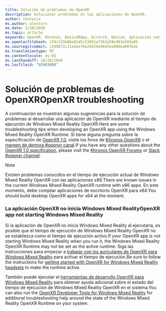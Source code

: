 ```yaml
---
title: Solución de problemas de OpenXR
description: Solucionar problemas en las aplicaciones de OpenXR.
author: thetuvix
ms.author: alexturn
ms.date: 2/28/2020
ms.topic: article
keywords: OpenXR, Khronos, BasicXRApp, DirectX, Native, aplicación nativa, motor personalizado, middleware, solución de problemas
ms.openlocfilehash: 174c115b86e62d5c52051a7363a59e383e503a95
ms.sourcegitcommit: c199872c11adae7de24929ed043ea90dea087b3e
ms.translationtype: MT
ms.contentlocale: es-ES
ms.lasthandoff: 10/28/2020
ms.locfileid: "92903098"
---
```

# <a name="openxr-troubleshooting"></a><span data-ttu-id="feaf7-104">Solución de problemas de OpenXR</span><span class="sxs-lookup"><span data-stu-id="feaf7-104">OpenXR troubleshooting</span></span>

<span data-ttu-id="feaf7-105">A continuación se muestran algunas sugerencias para la solución de problemas al desarrollar una aplicación de OpenXR mediante el tiempo de ejecución de Windows Mixed Reality OpenXR.</span><span class="sxs-lookup"><span data-stu-id="feaf7-105">Here are some troubleshooting tips when developing an OpenXR app using the Windows Mixed Reality OpenXR Runtime.</span></span>  <span data-ttu-id="feaf7-106">Si tiene alguna pregunta sobre la especificación de <a href="https://www.khronos.org/registry/OpenXR/specs/1.0/html/xrspec.html" target="_blank">OpenXR 1,0</a>, visite los foros de <a href="https://community.khronos.org/c/openxr" target="_blank">Khronos OpenXR</a> o el <a href="https://khr.io/slack" target="_blank">margen de demora #openxr canal</a>.</span><span class="sxs-lookup"><span data-stu-id="feaf7-106">If you have any other questions about the <a href="https://www.khronos.org/registry/OpenXR/specs/1.0/html/xrspec.html" target="_blank">OpenXR 1.0 specification</a>, please visit the <a href="https://community.khronos.org/c/openxr" target="_blank">Khronos OpenXR Forums</a> or <a href="https://khr.io/slack" target="_blank">Slack #openxr channel</a>.</span></span>

>[!NOTE]
><span data-ttu-id="feaf7-107">Existen problemas conocidos en el tiempo de ejecución actual de Windows Mixed Reality OpenXR con las aplicaciones x86.</span><span class="sxs-lookup"><span data-stu-id="feaf7-107">There are known issues in the current Windows Mixed Reality OpenXR runtime with x86 apps.</span></span>  <span data-ttu-id="feaf7-108">En este momento, debe compilar aplicaciones de escritorio OpenXR para x64.</span><span class="sxs-lookup"><span data-stu-id="feaf7-108">You should build desktop OpenXR apps for x64 at the moment.</span></span>

### <a name="openxr-app-not-starting-windows-mixed-reality"></a><span data-ttu-id="feaf7-109">La aplicación OpenXR no inicia Windows Mixed Reality</span><span class="sxs-lookup"><span data-stu-id="feaf7-109">OpenXR app not starting Windows Mixed Reality</span></span>

<span data-ttu-id="feaf7-110">Si la aplicación de OpenXR no inicia Windows Mixed Reality al ejecutarla, es posible que el tiempo de ejecución de Windows Mixed Reality OpenXR no se establezca como el tiempo de ejecución activo.</span><span class="sxs-lookup"><span data-stu-id="feaf7-110">If your OpenXR app is not starting Windows Mixed Reality when you run it, the Windows Mixed Reality OpenXR Runtime may not be set as the active runtime.</span></span>  <span data-ttu-id="feaf7-111">Siga las instrucciones para empezar a [trabajar con los auriculares de OpenXR para Windows Mixed Reality](openxr-getting-started.md#getting-started-with-openxr-for-windows-mixed-reality-headsets) para activar el tiempo de ejecución.</span><span class="sxs-lookup"><span data-stu-id="feaf7-111">Be sure to follow the instructions for [getting started with OpenXR for Windows Mixed Reality headsets](openxr-getting-started.md#getting-started-with-openxr-for-windows-mixed-reality-headsets) to make the runtime active.</span></span>

<span data-ttu-id="feaf7-112">También puede ejecutar el [herramientas de desarrollo OpenXR para Windows Mixed Reality](openxr-getting-started.md#getting-the-openxr-developer-tools-for-windows-mixed-reality) para obtener ayuda adicional sobre el estado del tiempo de ejecución de Windows Mixed Reality OpenXR en el sistema.</span><span class="sxs-lookup"><span data-stu-id="feaf7-112">You can also run the [OpenXR Developer Tools for Windows Mixed Reality](openxr-getting-started.md#getting-the-openxr-developer-tools-for-windows-mixed-reality) for additional troubleshooting help around the state of the Windows Mixed Reality OpenXR Runtime on your system.</span></span>